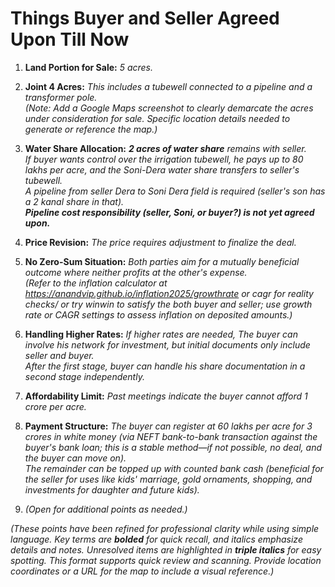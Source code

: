 # **Things Buyer and Seller Agreed Upon Till Now**

1. **Land Portion for Sale:** *5 acres.*

2. **Joint 4 Acres:** *This includes a tubewell connected to a pipeline and a transformer pole.*\
   *(Note: Add a Google Maps screenshot to clearly demarcate the acres under consideration for sale. Specific location details needed to generate or reference the map.)*

3. **Water Share Allocation:** ***2 acres of water share*** *remains with seller.*\
   *If buyer wants control over the irrigation tubewell, he pays up to 80 lakhs per acre, and the Soni-Dera water share transfers to seller's tubewell.*\
   *A pipeline from seller Dera to Soni Dera field is required (seller's son has a 2 kanal share in that).*\
   ***Pipeline cost responsibility (seller, Soni, or buyer?) is not yet agreed upon.***

4. **Price Revision:** *The price requires adjustment to finalize the deal.*

5. **No Zero-Sum Situation:** *Both parties aim for a mutually beneficial outcome where neither profits at the other's expense.*\
   *(Refer to the inflation calculator at https://anandvip.github.io/inflation2025/growthrate or cagr for reality checks/ or try winwin to satisfy the both buyer and seller; use growth rate or CAGR settings to assess inflation on deposited amounts.)*

6. **Handling Higher Rates:** *If higher rates are needed, The buyer can involve his network for investment, but initial documents only include seller and buyer.*\
   *After the first stage, buyer can handle his share documentation in a second stage independently.*

7. **Affordability Limit:** *Past meetings indicate the buyer cannot afford 1 crore per acre.*

8. **Payment Structure:** *The buyer can register at 60 lakhs per acre for 3 crores in white money (via NEFT bank-to-bank transaction against the buyer's bank loan; this is a stable method—if not possible, no deal, and the buyer can move on).*\
   *The remainder can be topped up with counted bank cash (beneficial for the seller for uses like kids' marriage, gold ornaments, shopping, and investments for daughter and future kids).*

9. *(Open for additional points as needed.)*

*(These points have been refined for professional clarity while using simple language. Key terms are **bolded** for quick recall, and italics emphasize details and notes. Unresolved items are highlighted in **triple italics** for easy spotting. This format supports quick review and scanning. Provide location coordinates or a URL for the map to include a visual reference.)*
